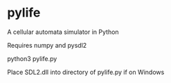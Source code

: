# pylife

A cellular automata simulator in Python

Requires numpy and pysdl2

python3 pylife.py

Place SDL2.dll into directory of pylife.py if on Windows
